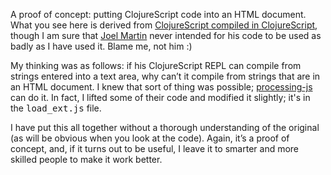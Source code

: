 A proof of concept: putting ClojureScript code into an HTML document. What you see here is derived from
<a href="https://github.com/kanaka/clojurescript">ClojureScript compiled in ClojureScript</a>,
though I am sure that <a href="https://github.com/kanaka">Joel Martin</a> never intended for
his code to be used as badly as I have used it. Blame me, not him :)

My thinking was as follows: if his ClojureScript REPL can compile from strings entered into a text area, why can&rsquo;t it compile from strings that are in an HTML document. I knew that sort of thing
was possible; <a href="https://github.com/jeresig/processing-js">processing-js</a> can do it. In
fact, I lifted some of their code and modified it slightly; it's in the <samp>load_ext.js</samp>
file.

I have put this all together without a thorough understanding of the original
(as will be obvious when you look
at the code). Again, it&rsquo;s a proof of concept, and, if it turns out to be useful, I leave
it to smarter and more skilled people to make it work better.</p>
